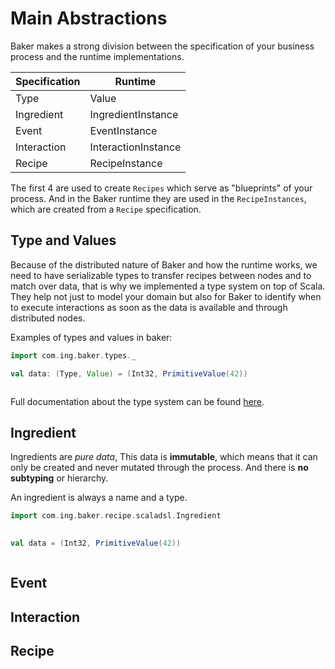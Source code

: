 # Main Abstractions

Baker makes a strong division between the specification of your business process and the runtime implementations.

| Specification | Runtime |
|---------------|---------|
| Type | Value |
| Ingredient | IngredientInstance |
| Event | EventInstance |
| Interaction | InteractionInstance |
| Recipe | RecipeInstance |

The first 4 are used to create `Recipes` which serve as "blueprints" of your process. And in the Baker
runtime they are used in the `RecipeInstances`, which are created from a `Recipe` specification.

## Type and Values

Because of the distributed nature of Baker and how the runtime works, we need to have serializable types to 
transfer recipes between nodes and to match over data, that is why we implemented a type system on top of Scala.
They help not just to model your domain but also for Baker to identify when to execute interactions as soon as
the data is available and through distributed nodes.

Examples of types and values in baker:

``` scala tab="Scala"
import com.ing.baker.types._

val data: (Type, Value) = (Int32, PrimitiveValue(42))
```

``` java tab="Java"
```

Full documentation about the type system can be found [here]().

## Ingredient

Ingredients are _pure data_, This data is **immutable**, which means that it can only be created and never 
mutated through the process. And there is **no subtyping** or hierarchy. 

An ingredient is always a name and a type.

``` scala tab="Scala"
import com.ing.baker.recipe.scaladsl.Ingredient

  
val data = (Int32, PrimitiveValue(42))
```

``` java tab="Java"
```

## Event

## Interaction

## Recipe